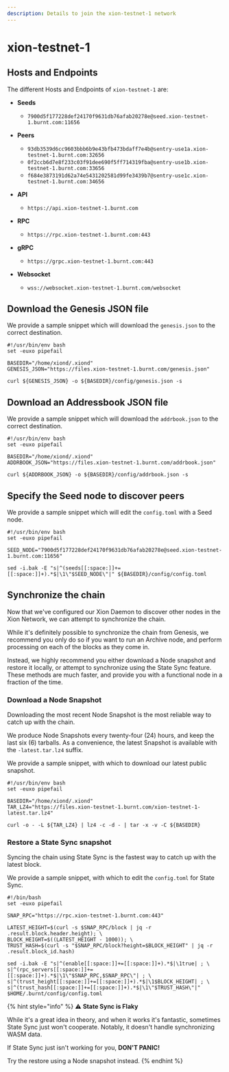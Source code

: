 ```yaml
---
description: Details to join the xion-testnet-1 network
---
```


# xion-testnet-1

## Hosts and Endpoints

The different Hosts and Endpoints of `xion-testnet-1` are:

*   **Seeds**

    * `7900d5f177228def24170f9631db76afab20278e@seed.xion-testnet-1.burnt.com:11656`


*   **Peers**

    * `93db3539d6cc9603bbb6b9e43bfb473bdaff7e4b@sentry-use1a.xion-testnet-1.burnt.com:32656`
    * `0f2ccb6d7e8f233c03f91dee690f5ff714319fba@sentry-use1b.xion-testnet-1.burnt.com:33656`
    * `f684e3873191d62a74e5431202581d99fe3439b7@sentry-use1c.xion-testnet-1.burnt.com:34656`


*   **API**

    * `https://api.xion-testnet-1.burnt.com`


*   **RPC**

    * `https://rpc.xion-testnet-1.burnt.com:443`


*   **gRPC**

    * `https://grpc.xion-testnet-1.burnt.com:443`


* **Websocket**
  * `wss://websocket.xion-testnet-1.burnt.com/websocket`

## Download the Genesis JSON file

We provide a sample snippet which will download the `genesis.json` to the correct destination.

```
#!/usr/bin/env bash
set -euxo pipefail

BASEDIR="/home/xiond/.xiond"
GENESIS_JSON="https://files.xion-testnet-1.burnt.com/genesis.json"

curl ${GENESIS_JSON} -o ${BASEDIR}/config/genesis.json -s
```

## Download an Addressbook JSON file

We provide a sample snippet which will download the `addrbook.json` to the correct destination.

```
#!/usr/bin/env bash
set -euxo pipefail

BASEDIR="/home/xiond/.xiond"
ADDRBOOK_JSON="https://files.xion-testnet-1.burnt.com/addrbook.json"

curl ${ADDRBOOK_JSON} -o ${BASEDIR}/config/addrbook.json -s
```

## Specify the Seed node to discover peers

We provide a sample snippet which will edit the `config.toml` with a Seed node.

```
#!/usr/bin/env bash
set -euxo pipefail

SEED_NODE="7900d5f177228def24170f9631db76afab20278e@seed.xion-testnet-1.burnt.com:11656"

sed -i.bak -E "s|^(seeds[[:space:]]+=[[:space:]]+).*$|\1\"$SEED_NODE\"|" ${BASEDIR}/config/config.toml
```

## Synchronize the chain

Now that we've configured our Xion Daemon to discover other nodes in the Xion Network, we can attempt to synchronize the chain.

While it's definitely possible to synchronize the chain from Genesis, we recommend you only do so if you want to run an Archive node, and perform processing on each of the blocks as they come in.

Instead, we highly recommend you either download a Node snapshot and restore it locally, or attempt to synchronize using the State Sync feature. These methods are much faster, and provide you with a functional node in a fraction of the time.

### Download a Node Snapshot&#x20;

Downloading the most recent Node Snapshot is the most reliable way to catch up with the chain.

We produce Node Snapshots every twenty-four (24) hours, and keep the last six (6) tarballs. As a convenience, the latest Snapshot is available with the `-latest.tar.lz4` suffix.

We provide a sample snippet, with which to download our latest public snapshot.

```
#!/usr/bin/env bash
set -euxo pipefail

BASEDIR="/home/xiond/.xiond"
TAR_LZ4="https://files.xion-testnet-1.burnt.com/xion-testnet-1-latest.tar.lz4"

curl -o - -L ${TAR_LZ4} | lz4 -c -d - | tar -x -v -C ${BASEDIR}

```

### Restore a State Sync snapshot

Syncing the chain using State Sync is the fastest way to catch up with the latest block.

We provide a sample snippet, with which to edit the `config.toml` for State Sync.

```
#!/bin/bash
set -euxo pipefail

SNAP_RPC="https://rpc.xion-testnet-1.burnt.com:443"

LATEST_HEIGHT=$(curl -s $SNAP_RPC/block | jq -r .result.block.header.height); \
BLOCK_HEIGHT=$((LATEST_HEIGHT - 1000)); \
TRUST_HASH=$(curl -s "$SNAP_RPC/block?height=$BLOCK_HEIGHT" | jq -r .result.block_id.hash)

sed -i.bak -E "s|^(enable[[:space:]]+=[[:space:]]+).*$|\1true| ; \
s|^(rpc_servers[[:space:]]+=[[:space:]]+).*$|\1\"$SNAP_RPC,$SNAP_RPC\"| ; \
s|^(trust_height[[:space:]]+=[[:space:]]+).*$|\1$BLOCK_HEIGHT| ; \
s|^(trust_hash[[:space:]]+=[[:space:]]+).*$|\1\"$TRUST_HASH\"|" $HOME/.burnt/config/config.toml
```

{% hint style="info" %}
:warning: **State Sync is Flaky**

While it's a great idea in theory, and when it works it's fantastic, sometimes State Sync just won't cooperate. Notably, it doesn't handle synchronizing WASM data.

If State Sync just isn't working for you, **DON'T PANIC!**

Try the restore using a Node snapshot instead.
{% endhint %}

